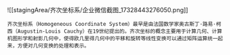![[stagingArea/齐次坐标系/企业微信截图_17328443276050.png]]

	齐次坐标系（Homogeneous Coordinate System）最早是由法国数学家奥古斯丁·路易·柯西（Augustin-Louis Cauchy）在19世纪提出的。齐次坐标的概念主要用于计算几何、计算机图形学和射影几何中，使得欧几里得几何中的平移和旋转等线性变换可以通过矩阵运算统一起来，方便对几何变换的处理和表示。